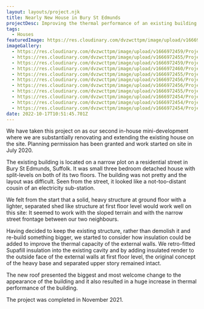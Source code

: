 ```yaml
---
layout: layouts/project.njk
title: Nearly New House in Bury St Edmunds
projectDesc: Improving the thermal performance of an existing building.
tags:
  - Houses
featuredImage: https://res.cloudinary.com/dvzwcttpm/image/upload/v1666972454/Projects/Nearly%20New%20House%20in%20Bury%20St%20Edmunds/Thermal-insulation-suffolk-architecture-e1647611068749_zhy5mn.jpg
imageGallery:
  - https://res.cloudinary.com/dvzwcttpm/image/upload/v1666972459/Projects/Nearly%20New%20House%20in%20Bury%20St%20Edmunds/HRdrawinggrey2_qspzdo.jpg
  - https://res.cloudinary.com/dvzwcttpm/image/upload/v1666972455/Projects/Nearly%20New%20House%20in%20Bury%20St%20Edmunds/Cover_house_site_plan_zdipnm.jpg
  - https://res.cloudinary.com/dvzwcttpm/image/upload/v1666972459/Projects/Nearly%20New%20House%20in%20Bury%20St%20Edmunds/architect-house-suffolk-existing_cv6cpv.jpg
  - https://res.cloudinary.com/dvzwcttpm/image/upload/v1666972460/Projects/Nearly%20New%20House%20in%20Bury%20St%20Edmunds/architect-house-proposed-1_jnfo67.jpg
  - https://res.cloudinary.com/dvzwcttpm/image/upload/v1666972455/Projects/Nearly%20New%20House%20in%20Bury%20St%20Edmunds/Cover_house_ground_floor_plan_proposed_nxd3pf.jpg
  - https://res.cloudinary.com/dvzwcttpm/image/upload/v1666972456/Projects/Nearly%20New%20House%20in%20Bury%20St%20Edmunds/Cover_house_first_ploor_plan_proposed_uxcswl.jpg
  - https://res.cloudinary.com/dvzwcttpm/image/upload/v1666972456/Projects/Nearly%20New%20House%20in%20Bury%20St%20Edmunds/Cover_house_rear_elev_proposed_acrmot.jpg
  - https://res.cloudinary.com/dvzwcttpm/image/upload/v1666972455/Projects/Nearly%20New%20House%20in%20Bury%20St%20Edmunds/Cover_house_east_elev_proposed_fkkqzi.jpg
  - https://res.cloudinary.com/dvzwcttpm/image/upload/v1666972454/Projects/Nearly%20New%20House%20in%20Bury%20St%20Edmunds/Thermal-insulation-suffolk-architecture-e1647611068749_zhy5mn.jpg
  - https://res.cloudinary.com/dvzwcttpm/image/upload/v1666972454/Projects/Nearly%20New%20House%20in%20Bury%20St%20Edmunds/HOS_interior_01_Nov_2021_z1v8yp.jpg
  - https://res.cloudinary.com/dvzwcttpm/image/upload/v1666972454/Projects/Nearly%20New%20House%20in%20Bury%20St%20Edmunds/HOS_front_elev_01_Nov_2021_ueops0.jpg
date: 2022-10-17T10:51:45.701Z
---
```

We have taken this project on as our second in-house mini-development where we are substantially renovating and extending the existing house on the site.  Planning permission has been granted and work started on site in July 2020.

The existing building is located on a narrow plot on a residential street in Bury St Edmunds, Suffolk. It was small three bedroom detached house with split-levels on both of its two floors. The building was not pretty and the layout was difficult. Seen from the street, it looked like a not-too-distant cousin of an electricity sub-station.

We felt from the start that a solid, heavy structure at ground floor with a lighter, separated shed like structure at first floor level would work well on this site: It seemed to work with the sloped terrain and with the narrow street frontage between our two neighbours.

Having decided to keep the existing structure, rather than demolish it and re-build something bigger, we started to consider how insulation could be added to improve the thermal capacity of the external walls. We retro-fitted Supafill insulation into the existing cavity and by adding insulated render to the outside face of the external walls at first floor level, the original concept of the heavy base and separated upper story remained intact.

The new roof presented the biggest and most welcome change to the appearance of the building and it also resulted in a huge increase in thermal performance of the building.

The project was completed in November 2021.